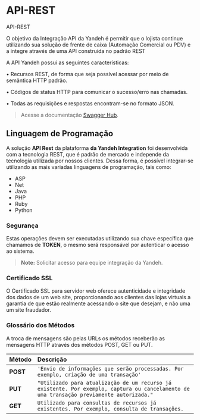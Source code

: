 # API-REST

API-REST

O objetivo da Integração API da Yandeh é permitir que o lojista continue utilizando sua solução de frente de caixa \(Automação Comercial ou PDV\) e a integre através de uma API construída no padrão REST

A API Yandeh possui as seguintes características:

• Recursos REST, de forma que seja possível acessar por meio de semântica HTTP padrão.

• Códigos de status HTTP para comunicar o sucesso/erro nas chamadas.

• Todas as requisições e respostas encontram-se no formato JSON.

> Acesse a documentação [Swagger Hub](https://app.swaggerhub.com/apis/thiago.franca/erp-yandeh-integration/1.0.0.8/).

## Linguagem de Programação <a id="linguagem-de-programa&#xE7;&#xE3;o"></a>

A solução **API Rest** da plataforma **da Yandeh Integration** foi desenvolvida com a tecnologia REST, que é padrão de mercado e independe da tecnologia utilizada por nossos clientes. Dessa forma, é possível integrar-se utilizando as mais variadas linguagens de programação, tais como:

* ASP
* Net
* Java
* PHP
* Ruby
* Python

### Segurança <a id="seguran&#xE7;a"></a>

Estas operações devem ser executadas utilizando sua chave específica que chamamos de **TOKEN**, o mesmo será responsável por autenticar o acesso ao sistema.

> **Note:** Solicitar acesso para equipe integração da Yandeh.

### Certificado SSL <a id="certificado-ssl"></a>

O Certificado SSL para servidor web oferece autenticidade e integridade dos dados de um web site, proporcionando aos clientes das lojas virtuais a garantia de que estão realmente acessando o site que desejam, e não uma um site fraudador.

### Glossário dos Métodos <a id="gloss&#xE1;rio-dos-m&#xE9;todos"></a>

A troca de mensagens são pelas URLs os métodos receberão as mensagens HTTP através dos métodos POST, GET ou PUT.

| Método | Descrição |
| :--- | :--- |
| **POST** | `'Envio de informações que serão processadas. Por exemplo, criação de uma transação'` |
| **PUT** | `"Utilizado para atualização de um recurso já existente. Por exemplo, captura ou cancelamento de uma transação previamente autorizada."` |
| **GET** | `Utilizado para consultas de recursos já existentes. Por exemplo, consulta de transações.` |

